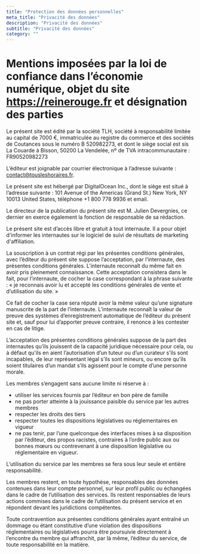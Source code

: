 ```yaml
---
title: "Protection des données personnelles"
meta_title: "Privacité des données"
description: "Privacité des données"
subtitle: "Privacité des données"
category: ""
---
```


# Mentions imposées par la loi de confiance dans l’économie numérique, objet du site https://reinerouge.fr et désignation des parties

Le présent site est édité par la société TLH, société à responsabilité limitée au capital de 7000 €, immatriculée au registre du commerce et des sociétés de Coutances sous le numéro B 520982273, et dont le siège social est sis La Couarde à Bisson, 50200 La Vendelée, nº de TVA intracommunautaire : FR90520982273

L’éditeur est joignable par courrier électronique à l’adresse suivante : contact@tousleshoraires.fr.

Le présent site est hébergé par DigitalOcean Inc., dont le siège est situé à l’adresse suivante : 101 Avenue of the Americas (Grand St.) New York, NY 10013 United States, téléphone +1 800 778 9936 et email.

Le directeur de la publication du présent site est M. Julien Devergnies, ce dernier en exerce également la fonction de responsable de sa rédaction.

Le présent site est d’accès libre et gratuit à tout internaute. Il a pour objet d'informer les internautes sur le logiciel de suivi de résultats de marketing d'affiliation.

La souscription à un contrat régi par les présentes conditions générales, avec l’éditeur du présent site suppose l’acceptation, par l’internaute, des présentes conditions générales. L'internaute reconnaît du même fait en avoir pris pleinement connaissance. Cette acceptation consistera dans le fait, pour l’internaute, de cocher la case correspondant à la phrase suivante : « je reconnais avoir lu et accepté les conditions générales de vente et d’utilisation du site. »

Ce fait de cocher la case sera réputé avoir la même valeur qu’une signature manuscrite de la part de l’internaute. L’internaute reconnaît la valeur de preuve des systèmes d’enregistrement automatique de l’éditeur du présent site et, sauf pour lui d’apporter preuve contraire, il renonce à les contester en cas de litige.

L’acceptation des présentes conditions générales suppose de la part des internautes qu’ils jouissent de la capacité juridique nécessaire pour cela, ou à défaut qu'ils en aient l’autorisation d’un tuteur ou d’un curateur s’ils sont incapables, de leur représentant légal s’ils sont mineurs, ou encore qu'ils soient titulaires d’un mandat s’ils agissent pour le compte d’une personne morale.

Les membres s’engagent sans aucune limite ni réserve à :

- utiliser les services fournis par l’éditeur en bon père de famille
- ne pas porter atteinte à la jouissance paisible du service par les autres membres
- respecter les droits des tiers
- respecter toutes les dispositions législatives ou réglementaires en vigueur
- ne pas tenir, par l’une quelconque des interfaces mises à sa disposition par l’éditeur, des propos racistes, contraires à l’ordre public aux ou bonnes mœurs ou contrevenant à une disposition législative ou réglementaire en vigueur.

L’utilisation du service par les membres se fera sous leur seule et entière responsabilité.

Les membres restent, en toute hypothèse, responsables des données contenues dans leur compte personnel, sur leur profil public ou échangées dans le cadre de l’utilisation des services. Ils restent responsables de leurs actions commises dans le cadre de l’utilisation du présent service et en répondent devant les juridictions compétentes.

Toute contravention aux présentes conditions générales ayant entraîné un dommage ou étant constitutive d’une violation des dispositions réglementaires ou législatives pourra être poursuivie directement à l’encontre du membre qui affranchit, par là même, l’éditeur du service, de toute responsabilité en la matière.

